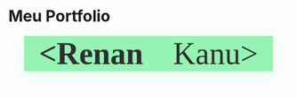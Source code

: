 <style>
  #title600 {
    color:#2D2E32;
    font-family: 'Fira Code';
    font-size: 4em;
    font-weight: 600;
    display:inline;
    margin: 0 auto;

  }
  #title {
    color:#2D2E32;
    font-family: 'Fira Code';
    font-size: 4em;
    font-weight: 400;
    display:inline;
    margin: 0 auto;
  }
  #containerTitle {
    background: #96F3B2;
    width: 28rem;
    margin: 0 auto;
    display: flex;
    justify-content: center;
    box-shadow: 0 6px 31px -2px #96F3B24D
  }
</style>

<h1>Meu Portfolio</h1>
<div id="containerTitle">
  <div id="title600">&ltRenan</div>
  <div id="title">Kanu&gt</div>
</div>
